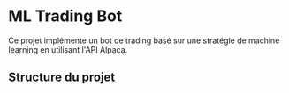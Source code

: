 # ML Trading Bot

Ce projet implémente un bot de trading basé sur une stratégie de machine learning en utilisant l'API Alpaca.

## Structure du projet

